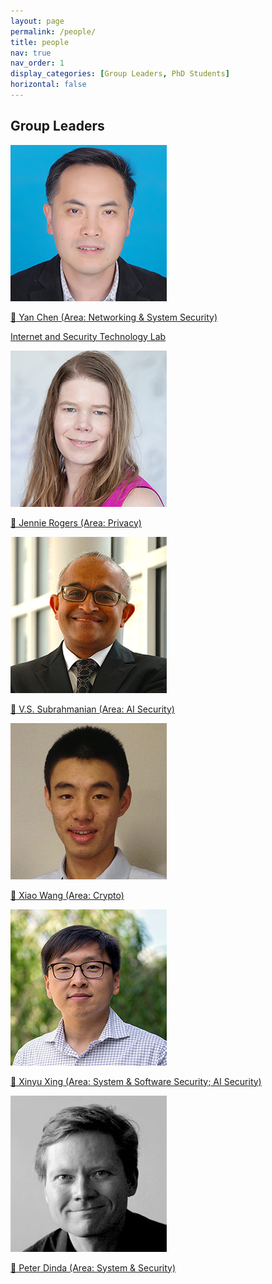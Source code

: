 ```yaml
---
layout: page
permalink: /people/
title: people
nav: true
nav_order: 1
display_categories: [Group Leaders, PhD Students]
horizontal: false
---
```

<!-- _pages/people.md -->
<div class="people">
<h2>Group Leaders</h2>
<p>
<div class="member">
  <a href="http://www.cs.northwestern.edu/~ychen/">
    <p><img src="/assets/img/people/chen-yan.jpeg" alt="Yan Chen"></p>
    <p>🔗 Yan Chen (Area: Networking & System Security)</p>
  </a>
  <p><a href="http://list.cs.northwestern.edu">Internet and Security Technology Lab</a></p>
</div>
<div class="member">
  <a href="http://users.eecs.northwestern.edu/~jennie/">
    <p><img src="/assets/img/people/rogers-jennie.jpeg" alt="Jennie Rogers"></p>
    <p>🔗 Jennie Rogers (Area: Privacy)</p>
  </a>
</div>
<div class="member">
  <a href="https://vssubrah.github.io/">
    <p><img src="/assets/img/people/subrahmanian-vs.jpeg" alt="V.S. Subrahmanian"></p>
    <p>🔗 V.S. Subrahmanian (Area: AI Security)</p>
  </a>
</div>
<div class="member">
  <a href="https://wangxiao1254.github.io/">
    <p><img src="/assets/img/people/wang-xiao.jpeg" alt="Xiao Wang"></p>
    <p>🔗 Xiao Wang (Area: Crypto)</p>
  </a>
</div>
<div class="member">
  <a href="http://xinyuxing.org/">
    <p><img src="/assets/img/people/xing-xinyu.jpeg" alt="Xinyu Xing"></p>
    <p>🔗 Xinyu Xing (Area: System & Software Security; AI Security)</p>
  </a>
</div>
<div class="member">
  <a href="http://pdinda.org/">
    <p><img src="/assets/img/people/dinda-peter.jpeg" alt="Peter Dinda"></p>
    <p>🔗 Peter Dinda (Area: System & Security)</p>
  </a>
</div>
</p>

</div>
